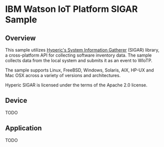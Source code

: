 # IBM Watson IoT Platform SIGAR Sample

## Overview
This sample utilizes [Hyperic's System Information Gatherer](https://github.com/hyperic/sigar) (SIGAR) library, a cross-platform API for collecting software inventory data.  The sample collects data from the local system and submits it as an event to WIoTP.

The sample supports Linux, FreeBSD, Windows, Solaris, AIX, HP-UX and Mac OSX across a variety of versions and architectures. 

Hyperic SIGAR is licensed under the terms of the Apache 2.0 license.


## Device

TODO

## Application

TODO
